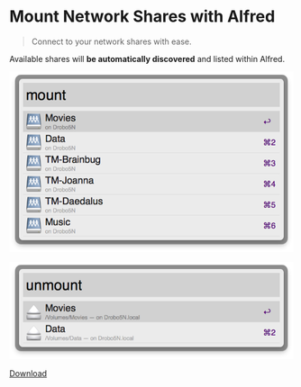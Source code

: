 # Mount Network Shares with Alfred

> Connect to your network shares with ease.

Available shares will **be automatically discovered** and listed within Alfred.

![Screenshot of "Mount Network Shares with Alfred"](screenshot.png)

![Screenshot of "Mount Network Shares with Alfred"](screenshot-unmount.png)

[Download](Mount%20Network%20Share.alfredworkflow?raw=true)
